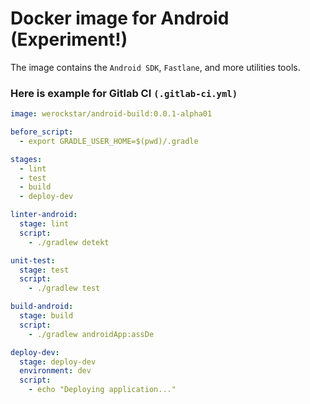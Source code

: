 # Docker image for Android (Experiment!)

The image contains the `Android SDK`, `Fastlane`, and more utilities tools.

### Here is example for Gitlab CI `(.gitlab-ci.yml)`
```yaml
image: werockstar/android-build:0.0.1-alpha01

before_script:
  - export GRADLE_USER_HOME=$(pwd)/.gradle

stages:      
  - lint
  - test
  - build
  - deploy-dev

linter-android:   
  stage: lint
  script:
    - ./gradlew detekt

unit-test:   
  stage: test    
  script:
    - ./gradlew test

build-android:
  stage: build
  script:
    - ./gradlew androidApp:assDe

deploy-dev:    
  stage: deploy-dev
  environment: dev
  script:
    - echo "Deploying application..."
```
